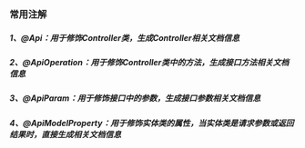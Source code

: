 ### 常用注解
##### 1、@Api：用于修饰Controller类，生成Controller相关文档信息
##### 2、@ApiOperation：用于修饰Controller类中的方法，生成接口方法相关文档信息
##### 3、@ApiParam：用于修饰接口中的参数，生成接口参数相关文档信息
##### 4、@ApiModelProperty：用于修饰实体类的属性，当实体类是请求参数或返回结果时，直接生成相关文档信息